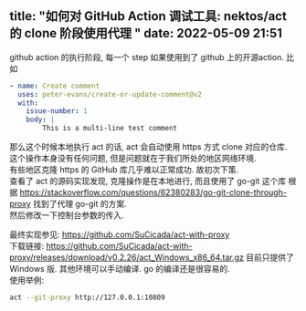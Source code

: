 title: "如何对 GitHub Action 调试工具: nektos/act 的 clone 阶段使用代理 "
date: 2022-05-09 21:51
---
github action 的执行阶段, 每一个 step 如果使用到了 github 上的开源action. 比如  
```yaml
- name: Create comment
  uses: peter-evans/create-or-update-comment@v2
  with:
    issue-number: 1
    body: |
        This is a multi-line test comment
```
那么这个时候本地执行 act 的话, act 会自动使用 https 方式 clone 对应的仓库.  
这个操作本身没有任何问题, 但是问题就在于我们所处的地区网络环境.  
有些地区克隆 https 的 GitHub 库几乎难以正常成功. 故初次下策.  
查看了 act 的源码实现发现, 克隆操作是在本地进行, 而且使用了 go-git 这个库
根据 https://stackoverflow.com/questions/62380283/go-git-clone-through-proxy 找到了代理 go-git 的方案.  
然后修改一下控制台参数的传入.  

最终实现参见: https://github.com/SuCicada/act-with-proxy  
下载链接: https://github.com/SuCicada/act-with-proxy/releases/download/v0.2.26/act_Windows_x86_64.tar.gz
目前只提供了 Windows 版. 其他环境可以手动编译. go 的编译还是很容易的.  
使用举例:
```bash 
act --git-proxy http://127.0.0.1:10809
```
